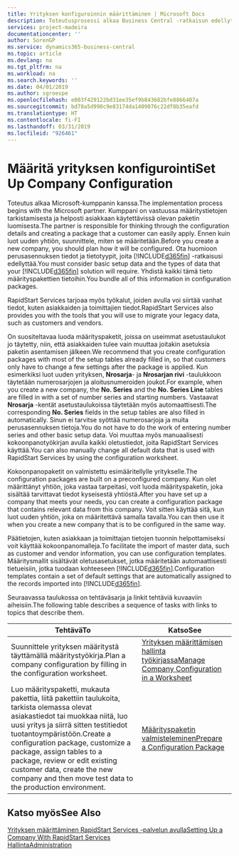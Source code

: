 ```yaml
---
title: Yrityksen konfiguroinnin määrittäminen | Microsoft Docs
description: Toteutusprosessi alkaa Business Central -ratkaisun edellytyksistä. Yhdistä kaikki tämä tieto konfigurointipakettien tietoihin.
services: project-madeira
documentationcenter: ''
author: SorenGP
ms.service: dynamics365-business-central
ms.topic: article
ms.devlang: na
ms.tgt_pltfrm: na
ms.workload: na
ms.search.keywords: ''
ms.date: 04/01/2019
ms.author: sgroespe
ms.openlocfilehash: e003f429122bd31ee35ef9b843682bfe8866407a
ms.sourcegitcommit: bd78a5d990c9e83174da1409076c22df8b35eafd
ms.translationtype: HT
ms.contentlocale: fi-FI
ms.lasthandoff: 03/31/2019
ms.locfileid: "926461"
---
```

# <a name="set-up-company-configuration"></a><span data-ttu-id="ea415-104">Määritä yrityksen konfigurointi</span><span class="sxs-lookup"><span data-stu-id="ea415-104">Set Up Company Configuration</span></span>
<span data-ttu-id="ea415-105">Toteutus alkaa Microsoft-kumppanin kanssa.</span><span class="sxs-lookup"><span data-stu-id="ea415-105">The implementation process begins with the Microsoft partner.</span></span> <span data-ttu-id="ea415-106">Kumppani on vastuussa määritystietojen tarkistamisesta ja helposti asiakkaan käytettävissä olevan paketin luomisesta.</span><span class="sxs-lookup"><span data-stu-id="ea415-106">The partner is responsible for thinking through the configuration details and creating a package that a customer can easily apply.</span></span> <span data-ttu-id="ea415-107">Ennen kuin luot uuden yhtiön, suunnittele, miten se määritetään.</span><span class="sxs-lookup"><span data-stu-id="ea415-107">Before you create a new company, you should plan how it will be configured.</span></span> <span data-ttu-id="ea415-108">Ota huomioon perusasennuksen tiedot ja tietotyypit, joita [!INCLUDE[d365fin](includes/d365fin_md.md)] -ratkaisusi edellyttää.</span><span class="sxs-lookup"><span data-stu-id="ea415-108">You must consider basic setup data and the types of data that your [!INCLUDE[d365fin](includes/d365fin_md.md)] solution will require.</span></span> <span data-ttu-id="ea415-109">Yhdistä kaikki tämä tieto määrityspakettien tietoihin.</span><span class="sxs-lookup"><span data-stu-id="ea415-109">You bundle all of this information in configuration packages.</span></span>

<span data-ttu-id="ea415-110">RapidStart Services tarjoaa myös työkalut, joiden avulla voi siirtää vanhat tiedot, kuten asiakkaiden ja toimittajien tiedot.</span><span class="sxs-lookup"><span data-stu-id="ea415-110">RapidStart Services also provides you with the tools that you will use to migrate your legacy data, such as customers and vendors.</span></span>  

<span data-ttu-id="ea415-111">On suositeltavaa luoda määrityspaketit, joissa on useimmat asetustaulukot jo täytetty, niin, että asiakkaiden tulee vain muuttaa joitakin asetuksia paketin asentamisen jälkeen.</span><span class="sxs-lookup"><span data-stu-id="ea415-111">We recommend that you create configuration packages with most of the setup tables already filled in, so that customers only have to change a few settings after the package is applied.</span></span> <span data-ttu-id="ea415-112">Kun esimerkiksi luot uuden yrityksen, **Nrosarja**- ja **Nrosarjan rivi** -taulukkoon täytetään numerosarjojen ja aloitusnumeroiden joukot.</span><span class="sxs-lookup"><span data-stu-id="ea415-112">For example, when you create a new company, the **No. Series** and the **No. Series Line** tables are filled in with a set of number series and starting numbers.</span></span> <span data-ttu-id="ea415-113">Vastaavat **Nrosarja** -kentät asetustaulukoissa täytetään myös automaattisesti.</span><span class="sxs-lookup"><span data-stu-id="ea415-113">The corresponding **No. Series** fields in the setup tables are also filled in automatically.</span></span> <span data-ttu-id="ea415-114">Sinun ei tarvitse syöttää numerosarjoja ja muita perusasennuksen tietoja.</span><span class="sxs-lookup"><span data-stu-id="ea415-114">You do not have to do the work of entering number series and other basic setup data.</span></span> <span data-ttu-id="ea415-115">Voi muuttaa myös manuaalisesti kokoonpanotyökirjan avulla kaikki oletustiedot, joita RapidStart Services käyttää.</span><span class="sxs-lookup"><span data-stu-id="ea415-115">You can also manually change all default data that is used with RapidStart Services by using the configuration worksheet.</span></span>  

<span data-ttu-id="ea415-116">Kokoonpanopaketit on valmistettu esimääritellylle yritykselle.</span><span class="sxs-lookup"><span data-stu-id="ea415-116">The configuration packages are built on a preconfigured company.</span></span> <span data-ttu-id="ea415-117">Kun olet määrittänyt yhtiön, joka vastaa tarpeitasi, voit luoda määrityspaketin, joka sisältää tarvittavat tiedot kyseisestä yhtiöstä.</span><span class="sxs-lookup"><span data-stu-id="ea415-117">After you have set up a company that meets your needs, you can create a configuration package that contains relevant data from this company.</span></span> <span data-ttu-id="ea415-118">Voit sitten käyttää sitä, kun luot uuden yhtiön, joka on määritettävä samalla tavalla.</span><span class="sxs-lookup"><span data-stu-id="ea415-118">You can then use it when you create a new company that is to be configured in the same way.</span></span>  

<span data-ttu-id="ea415-119">Päätietojen, kuten asiakkaan ja toimittajan tietojen tuonnin helpottamiseksi voit käyttää kokoonpanomalleja.</span><span class="sxs-lookup"><span data-stu-id="ea415-119">To facilitate the import of master data, such as customer and vendor information, you can use configuration templates.</span></span> <span data-ttu-id="ea415-120">Määritysmallit sisältävät oletusasetukset, jotka määritetään automaattisesti tietueisiin, jotka tuodaan kohteeseen [!INCLUDE[d365fin](includes/d365fin_md.md)].</span><span class="sxs-lookup"><span data-stu-id="ea415-120">Configuration templates contain a set of default settings that are automatically assigned to the records imported into [!INCLUDE[d365fin](includes/d365fin_md.md)].</span></span>

<span data-ttu-id="ea415-121">Seuraavassa taulukossa on tehtäväsarja ja linkit tehtäviä kuvaaviin aiheisiin.</span><span class="sxs-lookup"><span data-stu-id="ea415-121">The following table describes a sequence of tasks with links to topics that describe them.</span></span>

|<span data-ttu-id="ea415-122">**Tehtävä**</span><span class="sxs-lookup"><span data-stu-id="ea415-122">**To**</span></span>|<span data-ttu-id="ea415-123">**Katso**</span><span class="sxs-lookup"><span data-stu-id="ea415-123">**See**</span></span>|  
|------------|-------------|  
|<span data-ttu-id="ea415-124">Suunnittele yrityksen määritystä täyttämällä määritystyökirja.</span><span class="sxs-lookup"><span data-stu-id="ea415-124">Plan a company configuration by filling in the configuration worksheet.</span></span>|[<span data-ttu-id="ea415-125">Yrityksen määrittämisen hallinta työkirjassa</span><span class="sxs-lookup"><span data-stu-id="ea415-125">Manage Company Configuration in a Worksheet</span></span>](admin-how-to-manage-company-configuration-in-a-worksheet.md)|  
|<span data-ttu-id="ea415-126">Luo määrityspaketti, mukauta pakettia, liitä pakettiin taulukoita, tarkista olemassa olevat asiakastiedot tai muokkaa niitä, luo uusi yritys ja siirrä sitten testitiedot tuotantoympäristöön.</span><span class="sxs-lookup"><span data-stu-id="ea415-126">Create a configuration package, customize a package, assign tables to a package, review or edit existing customer data, create the new company and then move test data to the production environment.</span></span>|[<span data-ttu-id="ea415-127">Määrityspaketin valmisteleminen</span><span class="sxs-lookup"><span data-stu-id="ea415-127">Prepare a Configuration Package</span></span>](admin-how-to-prepare-a-configuration-package.md)| 

## <a name="see-also"></a><span data-ttu-id="ea415-128">Katso myös</span><span class="sxs-lookup"><span data-stu-id="ea415-128">See Also</span></span>  
[<span data-ttu-id="ea415-129">Yrityksen määrittäminen RapidStart Services -palvelun avulla</span><span class="sxs-lookup"><span data-stu-id="ea415-129">Setting Up a Company With RapidStart Services</span></span>](admin-set-up-a-company-with-rapidstart.md)  
[<span data-ttu-id="ea415-130">Hallinta</span><span class="sxs-lookup"><span data-stu-id="ea415-130">Administration</span></span>](admin-setup-and-administration.md)

